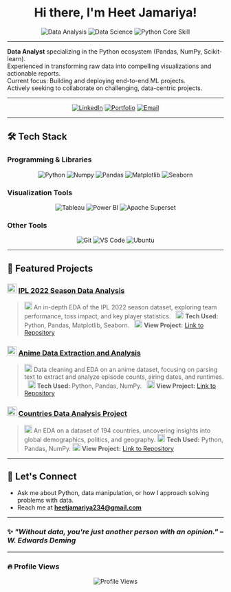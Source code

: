 <h1 align="center">Hi there, I'm Heet Jamariya! </h1>

<p align="center">
  <img src="https://img.shields.io/badge/Data_Analysis-Experience-007ACC?style=for-the-badge&logo=python&logoColor=white" alt="Data Analysis"/>
  <img src="https://img.shields.io/badge/Data_Science-Passionate-F28C28?style=for-the-badge&logo=jupyter&logoColor=white" alt="Data Science"/>
  <img src="https://img.shields.io/badge/Python-Core_Skill-3776AB?style=for-the-badge&logo=python&logoColor=white" alt="Python Core Skill"/>
</p>

---

<ul style="list-style-type: none; padding-left: 0;">
  <li><strong>Data Analyst</strong> specializing in the Python ecosystem (Pandas, NumPy, Scikit-learn).</li>
  <li>Experienced in transforming raw data into compelling visualizations and actionable reports.</li>
  <li>Current focus: Building and deploying end-to-end ML projects.</li>
  <li>Actively seeking to collaborate on challenging, data-centric projects.</li>
</ul>

---

<p align="center">
  <a href="https://www.linkedin.com/in/heet-jamariya"><img src="https://img.shields.io/badge/LinkedIn-%230077B5.svg?style=for-the-badge&logo=linkedin&logoColor=white" alt="LinkedIn"/></a>
  <a href="[YOUR_PORTFOLIO_URL_OR_GITHUB_IO]"><img src="https://img.shields.io/badge/Portfolio-000000?style=for-the-badge&logo=github&logoColor=white" alt="Portfolio"/></a>
  <a href="mailto:heetjamariya234@gmail.com"><img src="https://img.shields.io/badge/Email-D14836?style=for-the-badge&logo=gmail&logoColor=white" alt="Email"/></a>
</p>

---

## 🛠️ Tech Stack

### Programming & Libraries
<p align="center">
  <img src="https://img.shields.io/badge/Python-3776AB?style=for-the-badge&logo=python&logoColor=white" alt="Python"/>
  <img src="https://img.shields.io/badge/Numpy-013243?style=for-the-badge&logo=numpy&logoColor=white" alt="Numpy"/>
  <img src="https://img.shields.io/badge/Pandas-150458?style=for-the-badge&logo=pandas&logoColor=white" alt="Pandas"/>
  <img src="https://img.shields.io/badge/Matplotlib-313840?style=for-the-badge&logo=matplotlib&logoColor=white" alt="Matplotlib"/>
  <img src="https://img.shields.io/badge/Seaborn-3776AB?style=for-the-badge&logo=python&logoColor=white" alt="Seaborn"/>
</p>

### Visualization Tools
<p align="center">
  <img src="https://img.shields.io/badge/Tableau-E97627?style=for-the-badge&logo=tableau&logoColor=white" alt="Tableau"/>
  <img src="https://img.shields.io/badge/PowerBI-F2C811?style=for-the-badge&logo=powerbi&logoColor=black" alt="Power BI"/>
  <img src="https://img.shields.io/badge/Apache_Superset-00A4A6?style=for-the-badge&logo=apache%20superset&logoColor=white" alt="Apache Superset"/>
</p>

### Other Tools
<p align="center">
  <img src="https://img.shields.io/badge/Git-F05032?style=for-the-badge&logo=git&logoColor=white" alt="Git"/>
  <img src="https://img.shields.io/badge/VS_Code-007ACC?style=for-the-badge&logo=visualstudiocode&logoColor=white" alt="VS Code"/>
  <img src="https://img.shields.io/badge/Ubuntu-E95420?style=for-the-badge&logo=ubuntu&logoColor=white" alt="Ubuntu"/>
</p>

---

## 📌 Featured Projects

### <img src="https://cdnjs.cloudflare.com/ajax/libs/twemoji/14.0.2/72x72/1f3cf.png" width="22"/> [IPL 2022 Season Data Analysis](https://github.com/Heet-Jamariya/IPL_2022)
> <img src="https://cdnjs.cloudflare.com/ajax/libs/twemoji/14.0.2/72x72/1f4ca.png" width="18"/> An in-depth EDA of the IPL 2022 season dataset, exploring team performance, toss impact, and key player statistics.  
> <img src="https://cdnjs.cloudflare.com/ajax/libs/twemoji/14.0.2/72x72/1f680.png" width="18"/> **Tech Used:** Python, Pandas, Matplotlib, Seaborn.  
> <img src="https://cdnjs.cloudflare.com/ajax/libs/twemoji/14.0.2/72x72/1f310.png" width="18"/> **View Project:** [Link to Repository](https://github.com/Heet-Jamariya/IPL_2022)

### <img src="https://cdnjs.cloudflare.com/ajax/libs/twemoji/14.0.2/72x72/1f365.png" width="22"/> [Anime Data Extraction and Analysis](https://github.com/Heet-Jamariya/Anime-Project)
> <img src="https://cdnjs.cloudflare.com/ajax/libs/twemoji/14.0.2/72x72/1f4ca.png" width="18"/> Data cleaning and EDA on an anime dataset, focusing on parsing text to extract and analyze episode counts, airing dates, and runtimes.  
> <img src="https://cdnjs.cloudflare.com/ajax/libs/twemoji/14.0.2/72x72/1f680.png" width="18"/> **Tech Used:** Python, Pandas, NumPy.  
> <img src="https://cdnjs.cloudflare.com/ajax/libs/twemoji/14.0.2/72x72/1f310.png" width="18"/> **View Project:** [Link to Repository](https://github.com/Heet-Jamariya/Anime-Project)

### <img src="https://cdnjs.cloudflare.com/ajax/libs/twemoji/14.0.2/72x72/1f30d.png" width="22"/> [Countries Data Analysis Project](https://github.com/Heet-Jamariya/Countries_Project)
> <img src="https://cdnjs.cloudflare.com/ajax/libs/twemoji/14.0.2/72x72/1f4ca.png" width="18"/> An EDA on a dataset of 194 countries, uncovering insights into global demographics, politics, and geography.
> <img src="https://cdnjs.cloudflare.com/ajax/libs/twemoji/14.0.2/72x72/1f680.png" width="18"/> **Tech Used:** Python, Pandas, NumPy.
> <img src="https://cdnjs.cloudflare.com/ajax/libs/twemoji/14.0.2/72x72/1f310.png" width="18"/> **View Project:** [Link to Repository](https://github.com/Heet-Jamariya/Countries_Project)

---

## 💬 Let's Connect
- Ask me about Python, data manipulation, or how I approach solving problems with data.
- Reach me at **heetjamariya234@gmail.com**

---

### ✨ _"Without data, you're just another person with an opinion." – W. Edwards Deming_

---

### 🔥 Profile Views
<p align="center">
  <img src="https://komarev.com/ghpvc/?username=Heet-Jamariya&label=Profile%20Views&color=0e75b6&style=flat" alt="Profile Views" />
</p>